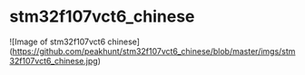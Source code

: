 # stm32f107vct6_chinese

![Image of stm32f107vct6 chinese]
(https://github.com/peakhunt/stm32f107vct6_chinese/blob/master/imgs/stm32f107vct6_chinese.jpg)

